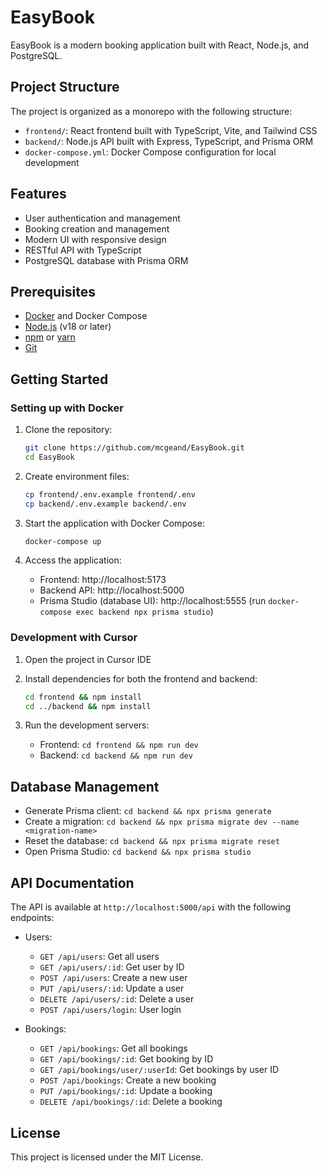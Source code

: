 # EasyBook

EasyBook is a modern booking application built with React, Node.js, and PostgreSQL.

## Project Structure

The project is organized as a monorepo with the following structure:

- `frontend/`: React frontend built with TypeScript, Vite, and Tailwind CSS
- `backend/`: Node.js API built with Express, TypeScript, and Prisma ORM
- `docker-compose.yml`: Docker Compose configuration for local development

## Features

- User authentication and management
- Booking creation and management
- Modern UI with responsive design
- RESTful API with TypeScript
- PostgreSQL database with Prisma ORM

## Prerequisites

- [Docker](https://www.docker.com/get-started) and Docker Compose
- [Node.js](https://nodejs.org/) (v18 or later)
- [npm](https://www.npmjs.com/) or [yarn](https://yarnpkg.com/)
- [Git](https://git-scm.com/)

## Getting Started

### Setting up with Docker

1. Clone the repository:
   ```bash
   git clone https://github.com/mcgeand/EasyBook.git
   cd EasyBook
   ```

2. Create environment files:
   ```bash
   cp frontend/.env.example frontend/.env
   cp backend/.env.example backend/.env
   ```

3. Start the application with Docker Compose:
   ```bash
   docker-compose up
   ```

4. Access the application:
   - Frontend: http://localhost:5173
   - Backend API: http://localhost:5000
   - Prisma Studio (database UI): http://localhost:5555 (run `docker-compose exec backend npx prisma studio`)

### Development with Cursor

1. Open the project in Cursor IDE
2. Install dependencies for both the frontend and backend:
   ```bash
   cd frontend && npm install
   cd ../backend && npm install
   ```

3. Run the development servers:
   - Frontend: `cd frontend && npm run dev`
   - Backend: `cd backend && npm run dev`

## Database Management

- Generate Prisma client: `cd backend && npx prisma generate`
- Create a migration: `cd backend && npx prisma migrate dev --name <migration-name>`
- Reset the database: `cd backend && npx prisma migrate reset`
- Open Prisma Studio: `cd backend && npx prisma studio`

## API Documentation

The API is available at `http://localhost:5000/api` with the following endpoints:

- Users:
  - `GET /api/users`: Get all users
  - `GET /api/users/:id`: Get user by ID
  - `POST /api/users`: Create a new user
  - `PUT /api/users/:id`: Update a user
  - `DELETE /api/users/:id`: Delete a user
  - `POST /api/users/login`: User login

- Bookings:
  - `GET /api/bookings`: Get all bookings
  - `GET /api/bookings/:id`: Get booking by ID
  - `GET /api/bookings/user/:userId`: Get bookings by user ID
  - `POST /api/bookings`: Create a new booking
  - `PUT /api/bookings/:id`: Update a booking
  - `DELETE /api/bookings/:id`: Delete a booking

## License

This project is licensed under the MIT License. 